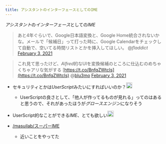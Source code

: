 ```yaml
---
title: アシスタントのインターフェースとしてのIME
---
```


*アシスタント*の*インターフェース*としての*IME*

 > 
 > あと4年ぐらいで、Google日本語変換と、Google Home統合されないかな。メールで「候補日」って打った時に、Google Calendarをチェックして自動で、空いてる時間リストとかを挿入してほしい。
 > @*fladdict* [February 3, 2021](https://twitter.com/fladdict/status/1356781890485686274?ref_src=twsrc%5Etfw)

 > 
 > これ見て思ったけど、*Alfred*的なUIを変換候補のところに仕込むのめちゃくちゃアリな気がする [https://t.co/BnfqZWtcIs](https://t.co/BnfqZWtcIs)
 > @[blu3mo](blu3mo.md) [February 3, 2021](https://twitter.com/blu3mo/status/1356782768072450055?ref_src=twsrc%5Etfw)

* セキュリティとかは*UserScript*みたいにすればいいのか？<img src='https://scrapbox.io/api/pages/blu3mo-public/tkgshn/icon' alt='tkgshn.icon' height="19.5"/>
  
  * UserScriptの良さとして、「他人が作ってるものが見れる」ってのはあると思うので、それがあったほうが*グロースエンジン*になりそう
* UserScript的なことができる*IME*、とても欲しい<img src='https://scrapbox.io/api/pages/blu3mo-public/blu3mo/icon' alt='blu3mo.icon' height="19.5"/>

* [/masuilab/スーパーIME](https://scrapbox.io/masuilab/スーパーIME)
  
  * 近いことをやってた

